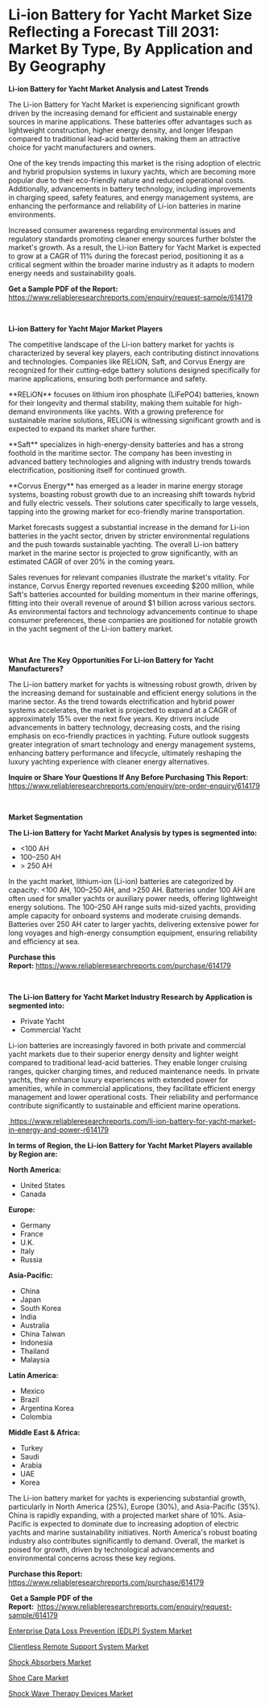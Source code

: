 <p><h1>Li-ion Battery for Yacht Market Size Reflecting a Forecast Till 2031: Market By Type, By Application and By Geography</h1></p><p><strong>Li-ion Battery for Yacht Market Analysis and Latest Trends</strong></p>
<p><p>The Li-ion Battery for Yacht Market is experiencing significant growth driven by the increasing demand for efficient and sustainable energy sources in marine applications. These batteries offer advantages such as lightweight construction, higher energy density, and longer lifespan compared to traditional lead-acid batteries, making them an attractive choice for yacht manufacturers and owners. </p><p>One of the key trends impacting this market is the rising adoption of electric and hybrid propulsion systems in luxury yachts, which are becoming more popular due to their eco-friendly nature and reduced operational costs. Additionally, advancements in battery technology, including improvements in charging speed, safety features, and energy management systems, are enhancing the performance and reliability of Li-ion batteries in marine environments.</p><p>Increased consumer awareness regarding environmental issues and regulatory standards promoting cleaner energy sources further bolster the market's growth. As a result, the Li-ion Battery for Yacht Market is expected to grow at a CAGR of 11% during the forecast period, positioning it as a critical segment within the broader marine industry as it adapts to modern energy needs and sustainability goals.</p></p>
<p><strong>Get a Sample PDF of the Report:&nbsp;</strong> <a href="https://www.reliableresearchreports.com/enquiry/request-sample/614179?utm_campaign=1393&utm_medium=2&utm_source=Github&utm_content=ia&utm_term=30092024&utm_id=li-ion-battery-for-yacht">https://www.reliableresearchreports.com/enquiry/request-sample/614179</a></p>
<p>&nbsp;</p>
<p><strong>Li-ion Battery for Yacht Major Market Players</strong></p>
<p><p>The competitive landscape of the Li-ion battery market for yachts is characterized by several key players, each contributing distinct innovations and technologies. Companies like RELiON, Saft, and Corvus Energy are recognized for their cutting-edge battery solutions designed specifically for marine applications, ensuring both performance and safety.</p><p>**RELiON** focuses on lithium iron phosphate (LiFePO4) batteries, known for their longevity and thermal stability, making them suitable for high-demand environments like yachts. With a growing preference for sustainable marine solutions, RELiON is witnessing significant growth and is expected to expand its market share further.</p><p>**Saft** specializes in high-energy-density batteries and has a strong foothold in the maritime sector. The company has been investing in advanced battery technologies and aligning with industry trends towards electrification, positioning itself for continued growth.</p><p>**Corvus Energy** has emerged as a leader in marine energy storage systems, boasting robust growth due to an increasing shift towards hybrid and fully electric vessels. Their solutions cater specifically to large vessels, tapping into the growing market for eco-friendly marine transportation.</p><p>Market forecasts suggest a substantial increase in the demand for Li-ion batteries in the yacht sector, driven by stricter environmental regulations and the push towards sustainable yachting. The overall Li-ion battery market in the marine sector is projected to grow significantly, with an estimated CAGR of over 20% in the coming years.</p><p>Sales revenues for relevant companies illustrate the market's vitality. For instance, Corvus Energy reported revenues exceeding $200 million, while Saft's batteries accounted for building momentum in their marine offerings, fitting into their overall revenue of around $1 billion across various sectors. As environmental factors and technology advancements continue to shape consumer preferences, these companies are positioned for notable growth in the yacht segment of the Li-ion battery market.</p></p>
<p>&nbsp;</p>
<p><strong>What Are The Key Opportunities For Li-ion Battery for Yacht Manufacturers?</strong></p>
<p><p>The Li-ion battery market for yachts is witnessing robust growth, driven by the increasing demand for sustainable and efficient energy solutions in the marine sector. As the trend towards electrification and hybrid power systems accelerates, the market is projected to expand at a CAGR of approximately 15% over the next five years. Key drivers include advancements in battery technology, decreasing costs, and the rising emphasis on eco-friendly practices in yachting. Future outlook suggests greater integration of smart technology and energy management systems, enhancing battery performance and lifecycle, ultimately reshaping the luxury yachting experience with cleaner energy alternatives.</p></p>
<p><strong>Inquire or Share Your Questions If Any Before Purchasing This Report:</strong> <a href="https://www.reliableresearchreports.com/enquiry/pre-order-enquiry/614179?utm_campaign=1393&utm_medium=2&utm_source=Github&utm_content=ia&utm_term=30092024&utm_id=li-ion-battery-for-yacht">https://www.reliableresearchreports.com/enquiry/pre-order-enquiry/614179</a></p>
<p>&nbsp;</p>
<p><strong>Market Segmentation</strong></p>
<p><strong>The Li-ion Battery for Yacht Market Analysis by types is segmented into:</strong></p>
<p><ul><li><100 AH</li><li>100–250 AH</li><li>> 250 AH</li></ul></p>
<p><p>In the yacht market, lithium-ion (Li-ion) batteries are categorized by capacity: <100 AH, 100–250 AH, and >250 AH. Batteries under 100 AH are often used for smaller yachts or auxiliary power needs, offering lightweight energy solutions. The 100–250 AH range suits mid-sized yachts, providing ample capacity for onboard systems and moderate cruising demands. Batteries over 250 AH cater to larger yachts, delivering extensive power for long voyages and high-energy consumption equipment, ensuring reliability and efficiency at sea.</p></p>
<p><strong>Purchase this Report:&nbsp;</strong><a href="https://www.reliableresearchreports.com/purchase/614179?utm_campaign=1393&utm_medium=2&utm_source=Github&utm_content=ia&utm_term=30092024&utm_id=li-ion-battery-for-yacht">https://www.reliableresearchreports.com/purchase/614179</a></p>
<p>&nbsp;</p>
<p><strong>The Li-ion Battery for Yacht Market Industry Research by Application is segmented into:</strong></p>
<p><ul><li>Private Yacht</li><li>Commercial Yacht</li></ul></p>
<p><p>Li-ion batteries are increasingly favored in both private and commercial yacht markets due to their superior energy density and lighter weight compared to traditional lead-acid batteries. They enable longer cruising ranges, quicker charging times, and reduced maintenance needs. In private yachts, they enhance luxury experiences with extended power for amenities, while in commercial applications, they facilitate efficient energy management and lower operational costs. Their reliability and performance contribute significantly to sustainable and efficient marine operations.</p></p>
<p><a href="https://www.reliableresearchreports.com/li-ion-battery-for-yacht-market-in-energy-and-power-r614179?utm_campaign=1393&utm_medium=2&utm_source=Github&utm_content=ia&utm_term=30092024&utm_id=li-ion-battery-for-yacht">&nbsp;https://www.reliableresearchreports.com/li-ion-battery-for-yacht-market-in-energy-and-power-r614179</a></p>
<p><strong>In terms of Region, the Li-ion Battery for Yacht Market Players available by Region are:</strong></p>
<p>
    <p> <strong> North America: </strong>
        <ul>
            <li>United States</li>
            <li>Canada</li>
        </ul>
        </p> 
    <p> <strong> Europe: </strong>
        <ul>
            <li>Germany</li>
            <li>France</li>
            <li>U.K.</li>
            <li>Italy</li>
            <li>Russia</li>
        </ul>
        </p> 
    <p> <strong> Asia-Pacific: </strong>
        <ul>
            <li>China</li>
            <li>Japan</li>
            <li>South Korea</li>
            <li>India</li>
            <li>Australia</li>
            <li>China Taiwan</li>
            <li>Indonesia</li>
            <li>Thailand</li>
            <li>Malaysia</li>
        </ul>
        </p> 
    <p> <strong> Latin America: </strong>
        <ul>
            <li>Mexico</li>
            <li>Brazil</li>
            <li>Argentina Korea</li>
            <li>Colombia</li>
        </ul>
        </p> 
    <p> <strong> Middle East & Africa: </strong>
        <ul>
            <li>Turkey</li>
            <li>Saudi</li>
            <li>Arabia</li>
            <li>UAE</li>
            <li>Korea</li>
        </ul>
    </p>
    </p>
<p><p>The Li-ion battery market for yachts is experiencing substantial growth, particularly in North America (25%), Europe (30%), and Asia-Pacific (35%). China is rapidly expanding, with a projected market share of 10%. Asia-Pacific is expected to dominate due to increasing adoption of electric yachts and marine sustainability initiatives. North America's robust boating industry also contributes significantly to demand. Overall, the market is poised for growth, driven by technological advancements and environmental concerns across these key regions.</p></p>
<p><strong>Purchase this Report: </strong><a href="https://www.reliableresearchreports.com/purchase/614179?utm_campaign=1393&utm_medium=2&utm_source=Github&utm_content=ia&utm_term=30092024&utm_id=li-ion-battery-for-yacht">https://www.reliableresearchreports.com/purchase/614179</a></p>
<p>&nbsp;<strong>Get a Sample PDF of the Report:&nbsp;&nbsp;</strong><a href="https://www.reliableresearchreports.com/enquiry/request-sample/614179?utm_campaign=1393&utm_medium=2&utm_source=Github&utm_content=ia&utm_term=30092024&utm_id=li-ion-battery-for-yacht">https://www.reliableresearchreports.com/enquiry/request-sample/614179</a></p>
<p><strong></strong></p>
<p><p><a href="https://issuu.com/reportprime-2/docs/enterprise-data-loss-prevention-edl_bf4fc940ed537f?utm_campaign=1393&utm_medium=2&utm_source=Github&utm_content=ia&utm_term=30092024&utm_id=li-ion-battery-for-yacht">Enterprise Data Loss Prevention (EDLP) System Market</a></p><p><a href="https://issuu.com/reportprime-2/docs/clientless-remote-support-system-ma_e1e3484e5bacbe?utm_campaign=1393&utm_medium=2&utm_source=Github&utm_content=ia&utm_term=30092024&utm_id=li-ion-battery-for-yacht">Clientless Remote Support System Market</a></p><p><a href="https://www.linkedin.com/pulse/shock-absorbers-market-investigation-industry-evolution-dmeof?utm_campaign=1393&utm_medium=2&utm_source=Github&utm_content=ia&utm_term=30092024&utm_id=li-ion-battery-for-yacht">Shock Absorbers Market</a></p><p><a href="https://www.linkedin.com/pulse/how-shoe-care-market-evolve-growth-analysis-year-2024-2031-6vchf?utm_campaign=1393&utm_medium=2&utm_source=Github&utm_content=ia&utm_term=30092024&utm_id=li-ion-battery-for-yacht">Shoe Care Market</a></p><p><a href="https://www.linkedin.com/pulse/shock-wave-therapy-devices-market-outlook-share-analysis-smccf?utm_campaign=1393&utm_medium=2&utm_source=Github&utm_content=ia&utm_term=30092024&utm_id=li-ion-battery-for-yacht">Shock Wave Therapy Devices Market</a></p></p>